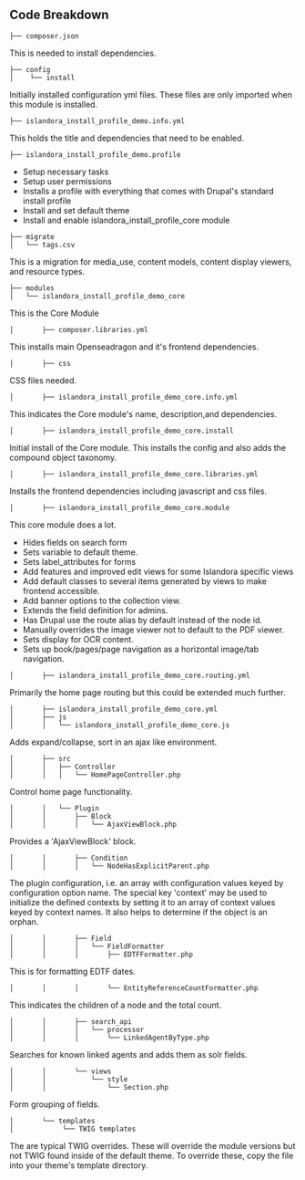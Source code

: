 ## Code Breakdown
```
├── composer.json
```
This is needed to install dependencies.

```
├── config
│    └── install
```
Initially installed configuration yml files. These files are only imported when this module is installed.

```
├── islandora_install_profile_demo.info.yml
```
This holds the title and dependencies that need to be enabled.

```
├── islandora_install_profile_demo.profile
```
- Setup necessary tasks
- Setup user permissions
- Installs a profile with everything that comes with Drupal's standard install profile
- Install and set default theme
- Install and enable islandora_install_profile_core module

```
├── migrate
│   └── tags.csv
```
This is a migration for media_use, content models, content display viewers, and resource types. 

```
├── modules
│   └── islandora_install_profile_demo_core
```
This is the Core Module

```
│       ├── composer.libraries.yml
```
This installs main Openseadragon and it's frontend dependencies.

```
│       ├── css
```
CSS files needed.

```
│       ├── islandora_install_profile_demo_core.info.yml
```
This indicates the Core module's name, description,and dependencies.

```
│       ├── islandora_install_profile_demo_core.install
```
Initial install of the Core module. This installs the config and also adds the compound object taxonomy.

```
│       ├── islandora_install_profile_demo_core.libraries.yml
```
Installs the frontend dependencies including javascript and css files. 

```
│       ├── islandora_install_profile_demo_core.module
```
This core module does a lot.
* Hides fields on search form
* Sets variable to default theme.
* Sets label_attributes for forms
* Add features and improved edit views for some Islandora specific views
* Add default classes to several items generated by views to make frontend accessible. 
* Add banner options to the collection view.
* Extends the field definition for admins.
* Has Drupal use the route alias by default instead of the node id.
* Manually overrides the image viewer not to default to the PDF viewer.
* Sets display for OCR content.
* Sets up book/pages/page navigation as a horizontal image/tab navigation.

```
│       ├── islandora_install_profile_demo_core.routing.yml
```
Primarily the home page routing but this could be extended much further.

```
│       ├── islandora_install_profile_demo_core.yml
│       ├── js
│       │   └── islandora_install_profile_demo_core.js
```
Adds expand/collapse, sort in an ajax like environment.

```
│       ├── src
│       │   ├── Controller
│       │   │   └── HomePageController.php
```
Control home page functionality.

```
│       │   └── Plugin
│       │       ├── Block
│       │       │   └── AjaxViewBlock.php
```
Provides a 'AjaxViewBlock' block.

```
│       │       ├── Condition
│       │       │   └── NodeHasExplicitParent.php
```
The plugin configuration, i.e. an array with configuration values keyed by configuration option name. The special key 'context' may be used to initialize the defined contexts by setting it to an array of context values keyed by context names. It also helps to determine if the object is an orphan.

```
│       │       ├── Field
│       │       │   └── FieldFormatter
│       │       │       ├── EDTFFormatter.php
```
This is for formatting EDTF dates.

```
│       │       │       └── EntityReferenceCountFormatter.php
```
This indicates the children of a node and the total count. 

```
│       │       ├── search_api
│       │       │   └── processor
│       │       │       └── LinkedAgentByType.php
```
Searches for known linked agents and adds them as solr fields.

```
│       │       └── views
│       │           └── style
│       │               └── Section.php
```
Form grouping of fields.

```
│       └── templates
│            └── TWIG templates
```
The are typical TWIG overrides. These will override the module versions but not TWIG found inside of the default theme. To override these, copy the file into your theme's template directory.